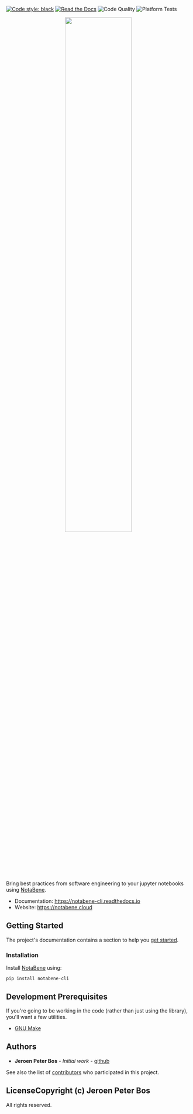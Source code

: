[![Code style: black](https://img.shields.io/badge/code%20style-black-000000.svg)](https://github.com/psf/black)
[![Read the Docs](https://readthedocs.org/projects/notabene-cli/badge/?version=latest)](https://notabene-cli.readthedocs.io/en/latest/?badge=latest)
![Code Quality](https://github.com/JeroenPeterBos/notabene-cli/actions/workflows/code-quality.yaml/badge.svg)
![Platform Tests](https://github.com/JeroenPeterBos/notabene-cli/actions/workflows/platform-tests.yaml/badge.svg)

<p align="center">
    <img width="60%" src="docs/_static/images/logo_wide.svg">
</p>

Bring best practices from software engineering to your jupyter notebooks using [NotaBene](https://github.com/JeroenPeterBos/notabene-cli).

* Documentation: https://notabene-cli.readthedocs.io
* Website: https://notabene.cloud

## Getting Started

The project's documentation contains a section to help you
[get started](https://notabene-cli.readthedocs.io/en/latest/getting_started.html).

### Installation

Install [NotaBene](https://github.com/JeroenPeterBos/notabene-cli) using:

```
pip install notabene-cli
```

## Development Prerequisites

If you're going to be working in the code (rather than just using the library), you'll want a few utilities.

* [GNU Make](https://www.gnu.org/software/make/)

## Authors

* **Jeroen Peter Bos** - *Initial work* - [github](https://github.com/JeroenPeterBos)

See also the list of [contributors](https://github.com/JeroenPeterBos/notabene/contributors) who participated in this project.

## LicenseCopyright (c) Jeroen Peter Bos

All rights reserved.